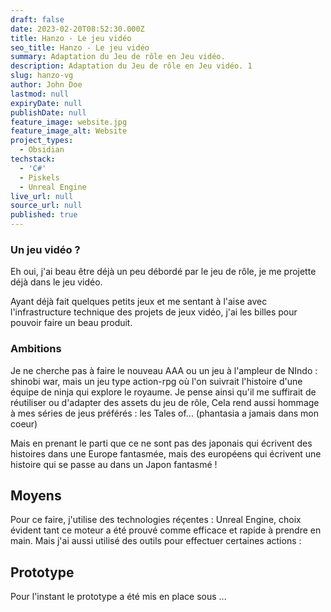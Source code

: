 ```yaml
---
draft: false
date: 2023-02-20T08:52:30.000Z
title: Hanzo - Le jeu vidéo
seo_title: Hanzo - Le jeu vidéo
summary: Adaptation du Jeu de rôle en Jeu vidéo.
description: Adaptation du Jeu de rôle en Jeu vidéo. 1
slug: hanzo-vg
author: John Doe
lastmod: null
expiryDate: null
publishDate: null
feature_image: website.jpg
feature_image_alt: Website
project_types:
  - Obsidian
techstack:
  - 'C#'
  - Piskels
  - Unreal Engine
live_url: null
source_url: null
published: true
---
```


### Un jeu vidéo ?

Eh oui, j'ai beau être déjà un peu débordé par le jeu de rôle, je me projette déjà dans le jeu vidéo.

Ayant déjà fait quelques petits jeux et me sentant à l'aise avec l'infrastructure technique des projets de jeux vidéo, j'ai les billes pour pouvoir faire un beau produit.


### Ambitions
Je ne cherche pas à faire le nouveau AAA ou un jeu à l'ampleur de NIndo : shinobi war, mais un jeu type action-rpg où l'on suivrait l'histoire d'une équipe de ninja qui explore le royaume.
Je pense ainsi qu'il me suffirait de réutiliser ou d'adapter des assets du jeu de rôle,
Cela rend aussi hommage à mes séries de jeus préférés : les Tales of... (phantasia a jamais dans mon coeur)

Mais en prenant le parti que ce ne sont pas des japonais qui écrivent des histoires dans une Europe fantasmée, mais des européens qui écrivent une histoire qui se passe au dans un Japon fantasmé !

## Moyens
Pour ce faire, j'utilise des technologies réçentes : Unreal Engine, choix évident tant ce moteur a été prouvé comme efficace et rapide à prendre en main.
Mais j'ai aussi utilisé des outils pour effectuer certaines actions :

## Prototype
Pour l'instant le prototype a été mis en place sous ...
